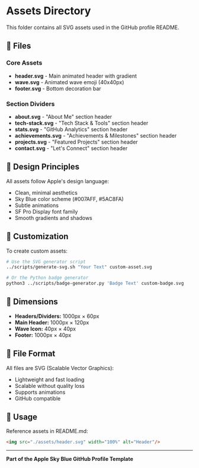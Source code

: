 # Assets Directory

This folder contains all SVG assets used in the GitHub profile README.

## 📁 Files

### Core Assets
- **header.svg** - Main animated header with gradient
- **wave.svg** - Animated wave emoji (40x40px)
- **footer.svg** - Bottom decoration bar

### Section Dividers
- **about.svg** - "About Me" section header
- **tech-stack.svg** - "Tech Stack & Tools" section header
- **stats.svg** - "GitHub Analytics" section header
- **achievements.svg** - "Achievements & Milestones" section header
- **projects.svg** - "Featured Projects" section header
- **contact.svg** - "Let's Connect" section header

## 🎨 Design Principles

All assets follow Apple's design language:
- Clean, minimal aesthetics
- Sky Blue color scheme (#007AFF, #5AC8FA)
- Subtle animations
- SF Pro Display font family
- Smooth gradients and shadows

## 🔧 Customization

To create custom assets:

```bash
# Use the SVG generator script
../scripts/generate-svg.sh "Your Text" custom-asset.svg

# Or the Python badge generator
python3 ../scripts/badge-generator.py 'Badge Text' custom-badge.svg
```

## 📏 Dimensions

- **Headers/Dividers:** 1000px × 60px
- **Main Header:** 1000px × 120px
- **Wave Icon:** 40px × 40px
- **Footer:** 1000px × 40px

## 💾 File Format

All files are SVG (Scalable Vector Graphics):
- Lightweight and fast loading
- Scalable without quality loss
- Supports animations
- GitHub compatible

## 🚀 Usage

Reference assets in README.md:
```markdown
<img src="./assets/header.svg" width="100%" alt="Header"/>
```

---

**Part of the Apple Sky Blue GitHub Profile Template**
